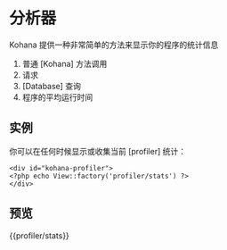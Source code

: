 # 分析器

Kohana 提供一种非常简单的方法来显示你的程序的统计信息

1. 普通 [Kohana] 方法调用
2. 请求
3. [Database] 查询
4. 程序的平均运行时间

## 实例

你可以在任何时候显示或收集当前 [profiler] 统计：

~~~
<div id="kohana-profiler">
<?php echo View::factory('profiler/stats') ?>
</div>
~~~

## 预览

{{profiler/stats}}